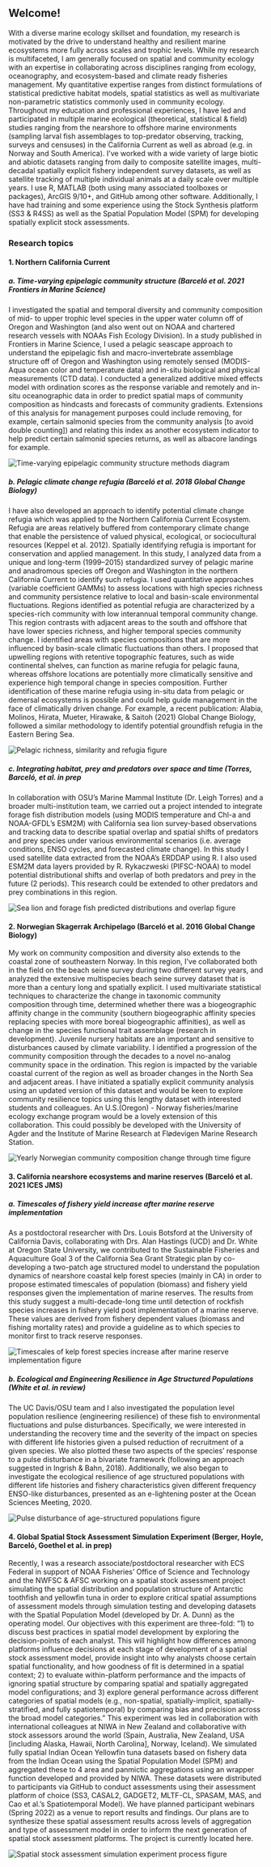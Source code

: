 ## Welcome!

With a diverse marine ecology skillset and foundation, my research is motivated by the drive to understand healthy and resilient marine ecosystems more fully across scales and trophic levels. While my research is multifaceted, I am generally focused on spatial and community ecology with an expertise in collaborating across disciplines ranging from ecology, oceanography, and ecosystem-based and climate ready fisheries management. My quantitative expertise ranges from distinct formulations of statistical predictive habitat models, spatial statistics as well as multivariate non-parametric statistics commonly used in community ecology. Throughout my education and professional experiences, I have led and participated in multiple marine ecological (theoretical, statistical & field) studies ranging from the nearshore to offshore marine environments (sampling larval fish assemblages to top-predator observing, tracking, surveys and censuses) in the California Current as well as abroad (e.g. in Norway and South America). I’ve worked with a wide variety of large biotic and abiotic datasets ranging from daily to composite satellite images, multi-decadal spatially explicit fishery independent survey datasets, as well as satellite tracking of multiple individual animals at a daily scale over multiple years. I use R, MATLAB (both using many associated toolboxes or packages), ArcGIS 9/10+, and GitHub among other software. Additionally, I have had training and some experience using the Stock Synthesis platform (SS3 & R4SS) as well as the Spatial Population Model (SPM) for developing spatially explicit stock assessments.

### Research topics
#### 1. Northern California Current
##### a. Time-varying epipelagic community structure (Barceló et al. 2021 Frontiers in Marine Science)
I investigated the spatial and temporal diversity and community composition of mid- to upper trophic level species in the upper water column off of Oregon and Washington (and also went out on NOAA and chartered research vessels with NOAAs Fish Ecology Division). In a study published in Frontiers in Marine Science, I used a pelagic seascape approach to understand the epipelagic fish and macro-invertebrate assemblage structure off of Oregon and Washington using remotely sensed (MODIS-Aqua ocean color and temperature data) and in-situ biological and physical measurements (CTD data). I conducted a generalized additive mixed effects model with ordination scores as the response variable and remotely and in-situ oceanographic data in order to predict spatial maps of community composition as hindcasts and forecasts of community gradients. Extensions of this analysis for management purposes could include removing, for example, certain salmonid species from the community analysis [to avoid double counting]) and relating this index as another ecosystem indicator to help predict certain salmonid species returns, as well as albacore landings for example.

![Time-varying epipelagic community structure methods diagram](/CarenBarcelo/blob/main/timevaryingseascapefigure.png)

##### b. Pelagic climate change refugia (Barceló et al. 2018 Global Change Biology)
I have also developed an approach to identify potential climate change refugia which was applied to the Northern California Current Ecosystem. Refugia are areas relatively buffered from contemporary climate change that enable the persistence of valued physical, ecological, or sociocultural resources (Keppel et al. 2012). Spatially identifying refugia is important for conservation and applied management. In this study, I analyzed data from a unique and long-term (1999–2015) standardized survey of pelagic marine and anadromous species off Oregon and Washington in the northern California Current to identify such refugia. I used quantitative approaches (variable coefficient GAMMs) to assess locations with high species richness and community persistence relative to local and basin-scale environmental fluctuations. Regions identified as potential refugia are characterized by a species-rich community with low interannual temporal community change. This region contrasts with adjacent areas to the south and offshore that have lower species richness, and higher temporal species community change. I identified areas with species compositions that are more influenced by basin-scale climatic fluctuations than others. I proposed that upwelling regions with retentive topographic features, such as wide continental shelves, can function as marine refugia for pelagic fauna, whereas offshore locations are potentially more climatically sensitive and experience high temporal change in species composition. Further identification of these marine refugia using in-situ data from pelagic or demersal ecosystems is possible and could help guide management in the face of climatically driven change. For example, a recent publication: Alabia, Molinos, Hirata, Mueter, Hirawake, & Saitoh (2021) Global Change Biology, followed a similar methodology to identify potential groundfish refugia in the Eastern Bering Sea.

<img src="https://github.com/carenbarcelo/CarenBarcelo/blob/main/refugiafigure.png" alt="Pelagic richness, similarity and refugia figure">

##### c. Integrating habitat, prey and predators over space and time (Torres, Barceló, et al. in prep

In collaboration with OSU’s Marine Mammal Institute (Dr. Leigh Torres) and a broader multi-institution team, we carried out a project intended to integrate forage fish distribution models (using MODIS temperature and Chl-a and NOAA-GFDL’s ESM2M) with California sea lion survey-based observations and tracking data to describe spatial overlap and spatial shifts of predators and prey species under various environmental scenarios (i.e. average conditions, ENSO cycles, and forecasted climate change). In this study I used satellite data extracted from the NOAA’s ERDDAP using R. I also used ESM2M data layers provided by R. Rykaczweski (PIFSC-NOAA) to model potential distributional shifts and overlap of both predators and prey in the future (2 periods). This research could be extended to other predators and prey combinations in this region.

<img src="https://github.com/carenbarcelo/CarenBarcelo/blob/main/sealionoverlapfigure.png" alt="Sea lion and forage fish predicted distributions and overlap figure">

#### 2. Norwegian Skagerrak Archipelago (Barceló et al. 2016 Global Change Biology)

My work on community composition and diversity also extends to the coastal zone of southeastern Norway. In this region, I’ve collaborated both in the field on the beach seine survey during two different survey years, and analyzed the extensive multispecies beach seine survey dataset that is more than a century long and spatially explicit. I used multivariate statistical techniques to characterize the change in taxonomic community composition through time, determined whether there was a biogeographic affinity change in the community (southern biogeographic affinity species replacing species with more boreal biogeographic affinities), as well as change in the species functional trait assemblage (research in development). Juvenile nursery habitats are an important and sensitive to disturbances caused by climate variability. I identified a progression of the community composition through the decades to a novel no-analog community space in the ordination. This region is impacted by the variable coastal current of the region as well as broader changes in the North Sea and adjacent areas. I have initiated a spatially explicit community analysis using an updated version of this dataset and would be keen to explore community resilience topics using this lengthy dataset with interested students and colleagues. An U.S.(Oregon) - Norway fisheries/marine ecology exchange program would be a lovely extension of this collaboration. This could possibly be developed with the University of Agder and the Institute of Marine Research at Flødevigen Marine Research Station.

<img src="https://github.com/carenbarcelo/CarenBarcelo/blob/main/norwayordinationfigure.png" alt="Yearly Norwegian community composition change through time figure">

#### 3. California nearshore ecosystems and marine reserves (Barceló et al. 2021 ICES JMS)
##### a. Timescales of fishery yield increase after marine reserve implementation

As a postdoctoral researcher with Drs. Louis Botsford at the University of California Davis, collaborating with Drs. Alan Hastings (UCD) and Dr. White at Oregon State University, we contributed to the Sustainable Fisheries and Aquaculture Goal 3 of the California Sea Grant Strategic plan by co-developing a two-patch age structured model to understand the population dynamics of nearshore coastal kelp forest species (mainly in CA) in order to propose estimated timescales of population (biomass) and fishery yield responses given the implementation of marine reserves. The results from this study suggest a multi-decade-long time until detection of rockfish species increases in fishery yield post implementation of a marine reserve. These values are derived from fishery dependent values (biomass and fishing mortality rates) and provide a guideline as to which species to monitor first to track reserve responses.

<img src="https://github.com/carenbarcelo/CarenBarcelo/blob/main/timescalesfigure.png" alt="Timescales of kelp forest species increase after marine reserve implementation figure">

##### b. Ecological and Engineering Resilience in Age Structured Populations (White et al. in review)

The UC Davis/OSU team and I also investigated the population level population resilience (engineering resilience) of these fish to environmental fluctuations and pulse disturbances. Specifically, we were interested in understanding the recovery time and the severity of the impact on species with different life histories given a pulsed reduction of recruitment of a given species. We also plotted these two aspects of the species’ response to a pulse disturbance in a bivariate framework (following an approach suggested in Ingrish & Bahn, 2018).  Additionally, we also began to investigate the ecological resilience of age structured populations with different life histories and fishery characteristics given different frequency ENSO-like disturbances, presented as an e-lightening poster at the Ocean Sciences Meeting, 2020.

<img src="https://github.com/carenbarcelo/CarenBarcelo/blob/main/pulsedistrubancediagram.png" alt="Pulse disturbance of age-structured populations figure">

#### 4. Global Spatial Stock Assessment Simulation Experiment (Berger, Hoyle, Barceló, Goethel et al. in prep)

Recently, I was a research associate/postdoctoral researcher with ECS Federal in support of NOAA Fisheries’ Office of Science and Technology and the NWFSC & AFSC working on a spatial stock assessment project simulating the spatial distribution and population structure of Antarctic toothfish and yellowfin tuna in order to explore critical spatial assumptions of assessment models through simulation testing and developing datasets with the Spatial Population Model (developed by Dr. A. Dunn) as the operating model.  Our objectives with this experiment are three-fold: “1) to discuss best practices in spatial model development by exploring the decision-points of each analyst. This will highlight how differences among platforms influence decisions at each stage of development of a spatial stock assessment model, provide insight into why analysts choose certain spatial functionality, and how goodness of fit is determined in a spatial context; 2) to evaluate within-platform performance and the impacts of ignoring spatial structure by comparing spatial and spatially aggregated model configurations; and 3) explore general performance across different categories of spatial models (e.g., non-spatial, spatially-implicit, spatially-stratified, and fully spatiotemporal) by comparing bias and precision across the broad model categories.” 
This experiment was led in collaboration with international colleagues at NIWA in New Zealand and collaborative with stock assessors around the world (Spain, Australia, New Zealand, USA [including Alaska, Hawaii, North Carolina], Norway, Iceland). We simulated fully spatial Indian Ocean Yellowfin tuna datasets based on fishery data from the Indian Ocean using the Spatial Population Model (SPM) and aggregated these to 4 area and panmictic aggregations using an wrapper function developed and provided by NIWA. These datasets were distributed to participants via GitHub to conduct assessments using their assessment platform of choice (SS3, CASAL2, GADGET2, MLTF-CL, SPASAM, MAS, and Cao et al.’s Spatiotemporal Model). We have planned participant webinars (Spring 2022) as a venue to report results and findings. Our plans are to synthesize these spatial assessment results across levels of aggregation and type of assessment model in order to inform the next generation of spatial stock assessment platforms. The project is currently located here.

<img src="https://github.com/carenbarcelo/CarenBarcelo/blob/main/spatialstockassessmentexperimentdiagram.png" alt="Spatial stock assessment simulation experiment process figure">
